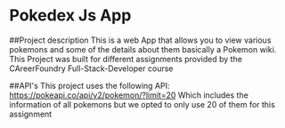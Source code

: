 # Pokedex Js App

##Project description
This is a web App that allows you to view various pokemons and some of the details about them basically a Pokemon wiki.
This Project was built for different assignments provided by the CAreerFoundry Full-Stack-Developer course

##API's
This project uses the following API: https://pokeapi.co/api/v2/pokemon/?limit=20
Which includes the information of all pokemons but we opted to only use 20 of them for this assignment